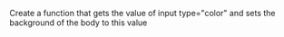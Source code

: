 Crеate a function that gets the value of input
type="color" and sets the background of the body
to this value

